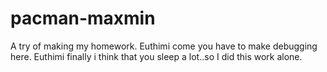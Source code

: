 # pacman-maxmin
A try of making my homework.
Euthimi come you have to make debugging here.
Euthimi finally i think that you sleep a lot..so I did this work alone.
